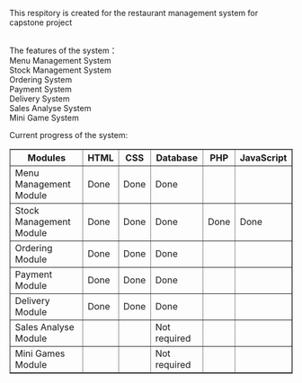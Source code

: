 This respitory is created for the restaurant management system for capstone project<br><br>

The features of the system：<br>
Menu Management System<br>
Stock Management System<br>
Ordering System<br>
Payment System<br>
Delivery System<br>
Sales Analyse System<br>
Mini Game System<br>

Current progress of the system:<br>
<table border="1">
  <tr>
    <th>Modules</th>
    <th>HTML</th>
    <th>CSS</th>
    <th>Database</th>
    <th>PHP</th>
    <th>JavaScript</th>
  </tr>
  
  <tr>
    <td>Menu Management Module</td>
    <td>Done</td>
    <td>Done</td>
    <td>Done</td>
    <td></td>
    <td></td>
  </tr>
  
  <tr>
    <td>Stock Management Module</td>
    <td>Done</td>
    <td>Done</td>
    <td>Done</td>
    <td>Done</td>
    <td>Done</td>
  </tr>
  
  <tr>
    <td>Ordering Module</td>
    <td>Done</td>
    <td>Done</td>
    <td>Done</td>
    <td></td>
    <td></td>
  </tr>
  
  <tr>
    <td>Payment Module</td>
    <td>Done</td>
    <td>Done</td>
    <td>Done</td>
    <td></td>
    <td></td>
  </tr>
  
  <tr>
    <td>Delivery Module</td>
    <td>Done</td>
    <td>Done</td>
    <td>Done</td>
    <td></td>
    <td></td>
  </tr>
  
  <tr>
    <td>Sales Analyse Module</td>
    <td></td>
    <td></td>
    <td>Not required</td>
    <td></td>
    <td></td>
  </tr>
  
  <tr>
    <td>Mini Games Module</td>
    <td></td>
    <td></td>
    <td>Not required</td>
    <td></td>
    <td></td>
  </tr>
</table>
